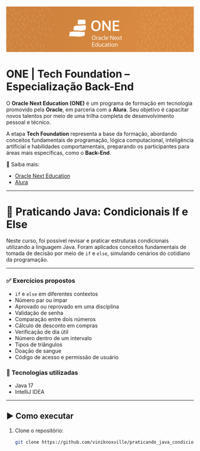 ![Banner](img/ONE.png)

# ONE | Tech Foundation – Especialização Back-End

O **Oracle Next Education (ONE)** é um programa de formação em tecnologia promovido pela **Oracle**, em parceria com a **Alura**. Seu objetivo é capacitar novos talentos por meio de uma trilha completa de desenvolvimento pessoal e técnico.

A etapa **Tech Foundation** representa a base da formação, abordando conceitos fundamentais de programação, lógica computacional, inteligência artificial e habilidades comportamentais, preparando os participantes para áreas mais específicas, como o **Back-End**.

🔗 Saiba mais:
- [Oracle Next Education](https://www.oracle.com/br/education/oracle-next-education/)
- [Alura](https://www.alura.com.br/)

---
# 🧠 Praticando Java: Condicionais If e Else

Neste curso, foi possível revisar e praticar estruturas condicionais utilizando a linguagem Java. Foram aplicados conceitos fundamentais de tomada de decisão por meio de `if` e `else`, simulando cenários do cotidiano da programação.

---

### ✅ Exercícios propostos

- `if` e `else` em diferentes contextos
- Número par ou ímpar
- Aprovado ou reprovado em uma disciplina
- Validação de senha
- Comparação entre dois números
- Cálculo de desconto em compras
- Verificação de dia útil
- Número dentro de um intervalo
- Tipos de triângulos
- Doação de sangue
- Código de acesso e permissão de usuário

### 🧪 Tecnologias utilizadas

- Java 17
- IntelliJ IDEA

---

## ▶️ Como executar

1. Clone o repositório:
   ```bash
   git clone https://github.com/viniknoxville/praticando_java_condicionais_if_else.git
